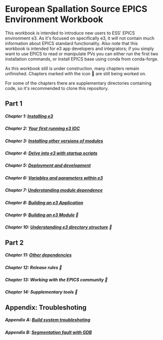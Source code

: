 # European Spallation Source EPICS Environment Workbook

This workbook is intended to introduce new users to ESS' EPICS environment e3. As it's focused on specifically e3, it will not contain much information about EPICS standard functionality. Also note that this workbook is intended for e3 app developers and integrators; if you simply want to use EPICS to read or manipulate PVs you can either run the first two installation commands, or install EPICS base using conda from conda-forge.

As this workbook still is under construction, many chapters remain unfinished. Chapters marked with the icon :construction: are still being worked on.

For some of the chapters there are supplementary directories containing code, so it's recommended to clone this repository.

## Part 1

##### Chapter 1: [Installing e3](chapter1.md)
##### Chapter 2: [Your first running e3 IOC](chapter2.md)
##### Chapter 3: [Installing other versions of modules](chapter3.md)
##### Chapter 4: [Delve into e3 with startup scripts](chapter4.md)
##### Chapter 5: [Deployment and development](chapter5.md)
##### Chapter 6: [Variables and parameters within e3](chapter6.md)
##### Chapter 7: [Understanding module dependence](chapter7.md)
##### Chapter 8: [Building an e3 Application](chapter8.md)
##### Chapter 9: [Building an e3 Module](chapter9.md) :construction:
##### Chapter 10: [Understanding e3 directory structure](chapter10.md) :construction: 

## Part 2

##### Chapter 11: [Other dependencies](chapter11.md)
##### Chapter 12: Release rules :construction:
##### Chapter 13: Working with the EPICS community :construction:
##### Chapter 14: Supplementary tools :construction:

## Appendix: Troubleshoting

##### Appendix A: [Build system troubleshoting](appendixA.md)
##### Appendix B: [Segmentation fault with GDB](appendixB.md)
